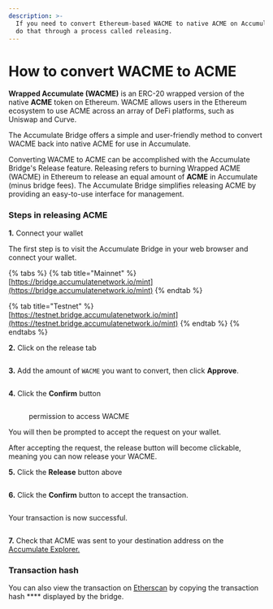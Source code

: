 ```yaml
---
description: >-
  If you need to convert Ethereum-based WACME to native ACME on Accumulate, you
  do that through a process called releasing.
---
```


# How to convert WACME to ACME

**Wrapped Accumulate (WACME)** is an ERC-20 wrapped version of the native **ACME** token on Ethereum. WACME allows users in the Ethereum ecosystem to use ACME across an array of DeFi platforms, such as Uniswap and Curve.

The Accumulate Bridge offers a simple and user-friendly method to convert WACME back into native ACME for use in Accumulate.

Converting WACME to ACME can be accomplished with the Accumulate Bridge's Release feature. Releasing refers to burning Wrapped ACME (WACME) in Ethereum to release an equal amount of **ACME** in Accumulate (minus bridge fees). The Accumulate Bridge simplifies releasing ACME by providing an easy-to-use interface for management.&#x20;

### Steps in releasing ACME

**1.** Connect your wallet

The first step is to visit the Accumulate Bridge in your web browser and connect your wallet.&#x20;

{% tabs %}
{% tab title="Mainnet" %}
[https://bridge.accumulatenetwork.io/mint](https://bridge.accumulatenetwork.io/mint)
{% endtab %}

{% tab title="Testnet" %}
[https://testnet.bridge.accumulatenetwork.io/mint](https://testnet.bridge.accumulatenetwork.io/mint)
{% endtab %}
{% endtabs %}

**2.** Click on the release tab

<figure><img src="../../.gitbook/assets/Screenshot 2022-11-18 at 17.43.50.png" alt=""><figcaption></figcaption></figure>

**3.** Add the amount of `WACME` you want to convert, then click **Approve**.

<figure><img src="../../.gitbook/assets/Screenshot 2022-11-18 at 17.45.02.png" alt=""><figcaption></figcaption></figure>

**4.** Click the **Confirm** button

<figure><img src="../../.gitbook/assets/Screenshot 2022-11-18 at 17.51.14.png" alt=""><figcaption><p>permission to access WACME</p></figcaption></figure>

You will then be prompted to accept the request on your wallet.

After accepting the request, the release button will become clickable, meaning you can now release your WACME.

**5.** Click the **Release** button above

<figure><img src="../../.gitbook/assets/Screenshot 2022-11-18 at 17.52.12.png" alt=""><figcaption></figcaption></figure>

**6.** Click the **Confirm** button to accept the transaction.

<figure><img src="../../.gitbook/assets/Screenshot 2022-11-18 at 17.52.47.png" alt=""><figcaption></figcaption></figure>

Your transaction is now successful.

<figure><img src="../../.gitbook/assets/Screenshot 2022-11-18 at 17.53.01.png" alt=""><figcaption></figcaption></figure>

**7.** Check that ACME was sent to your destination address on the [Accumulate Explorer.](https://explorer.accumulatenetwork.io)

### **Transaction hash**

You can also view the transaction on [Etherscan](https://etherscan.io) by copying the transaction hash **** displayed by the bridge.

<figure><img src="../../.gitbook/assets/Screenshot 2022-11-18 at 17.55.54.png" alt=""><figcaption></figcaption></figure>

